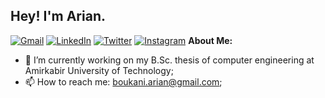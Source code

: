 ## Hey! I'm Arian.

[![Gmail](https://img.shields.io/badge/-Gmail-c14438?style=flat&logo=Gmail&logoColor=white)](mailto:boukani.arian@gmail.com)
[![LinkedIn](https://img.shields.io/badge/linkedin-%230077B5.svg?style=for-the-badge&logo=linkedin&logoColor=white)](https://www.linkedin.com/in/arian-boukani-6a0032215/)
[![Twitter](https://img.shields.io/badge/Twitter-%231DA1F2.svg?style=for-the-badge&logo=Twitter&logoColor=white)](https://twitter.com/2arian3)
[![Instagram](https://img.shields.io/badge/-Instagram-c13584?style=flat&labelColor=c13584&logo=instagram&logoColor=white)](https://www.instagram.com/2arian3/)
**About Me:**

- 🌱 I’m currently working on my B.Sc. thesis of computer engineering at Amirkabir University of Technology; 
- 📫 How to reach me: boukani.arian@gmail.com;

